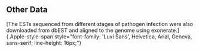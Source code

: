 Other Data
----------

[The ESTs sequenced from different stages of pathogen infection were
also downloaded from dbEST and aligned to the genome using
exonerate.]{.Apple-style-span
style="font-family: 'Luxi Sans', Helvetica, Arial, Geneva, sans-serif; line-height: 16px;"}
